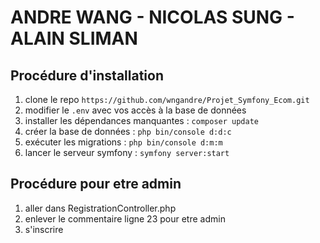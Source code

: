 # ANDRE WANG - NICOLAS SUNG - ALAIN SLIMAN

## Procédure d'installation

1. clone le repo `https://github.com/wngandre/Projet_Symfony_Ecom.git`
2. modifier le `.env` avec vos accès à la base de données
3. installer les dépendances manquantes : `composer update`
4. créer la base de données : `php bin/console d:d:c`
5. exécuter les migrations : `php bin/console d:m:m`
6. lancer le serveur symfony : `symfony server:start`

## Procédure pour etre admin

1. aller dans RegistrationController.php
2. enlever le commentaire ligne 23 pour etre admin
3. s'inscrire
